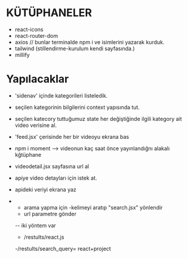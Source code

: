 # KÜTÜPHANELER

- react-icons
- react-router-dom
-  axios  // bunlar terminalde npm i ve isimlerini yazarak kurduk.
- tailwind (stillendirme-kurulum kendi sayfasında.)
- millify

# Yapılacaklar
- 'sidenav' içinde kategorileri listeledik.
-  seçilen kategorinin bilgilerini context yapısında tut.

- seçilen katecory tuttuğumuz state her değiştiğinde ilgili kategory ait video verisine al.
- 'feed.jsx' çerisinde her bir videoyu ekrana bas

- npm i moment --> videonun kaç saat önce yayınlandığnı alakalı kğtüphane

- videodetail.jsx sayfasına url al
- apiye video detayları için istek at.
- apideki veriyi ekrana yaz


- - arama yapma için
  -kelimeyi aratıp "search.jsx" yönlendir
  - url parametre gönder

  -- iki yöntem var
   - /restults/react.js

   -/restults/search_query= react+project